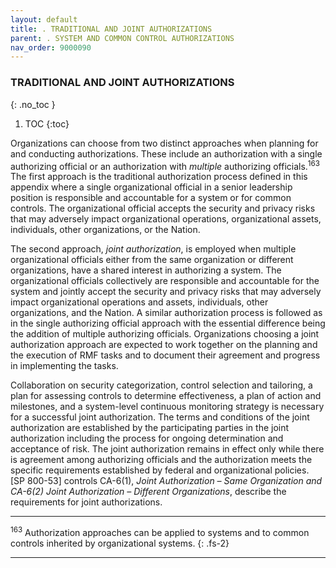 ```yaml
---
layout: default
title: . TRADITIONAL AND JOINT AUTHORIZATIONS 
parent: . SYSTEM AND COMMON CONTROL AUTHORIZATIONS 
nav_order: 9000090
---
```


### TRADITIONAL AND JOINT AUTHORIZATIONS 
{: .no_toc }

1. TOC
{:toc}

Organizations can choose from two distinct approaches when planning for and conducting authorizations. These include an authorization with a single authorizing official or an authorization with _multiple_ authorizing officials.<sup>163</sup> The first approach is the traditional authorization process defined in this appendix where a single organizational official in a senior leadership position is responsible and accountable for a system or for common controls. The organizational official accepts the security and privacy risks that may adversely impact organizational operations, organizational assets, individuals, other organizations, or the Nation.  

The second approach, _joint authorization_, is employed when multiple organizational officials either from the same organization or different organizations, have a shared interest in authorizing a system. The organizational officials collectively are responsible and accountable for the system and jointly accept the security and privacy risks that may adversely impact organizational operations and assets, individuals, other organizations, and the Nation. A similar authorization process is followed as in the single authorizing official approach with the essential difference being the addition of multiple authorizing officials. Organizations choosing a joint authorization approach are expected to work together on the planning and the execution of RMF tasks and to document their agreement and progress in implementing the tasks.  

Collaboration on security categorization, control selection and tailoring, a plan for assessing controls to determine effectiveness, a plan of action and milestones, and a system-level continuous monitoring strategy is necessary for a successful joint authorization. The terms and conditions of the joint authorization are established by the participating parties in the joint authorization including the process for ongoing determination and acceptance of risk. The joint authorization remains in effect only while there is agreement among authorizing officials and the authorization meets the specific requirements established by federal and organizational policies. [SP 800-53] controls CA-6(1), _Joint Authorization – Same Organization and CA-6(2) Joint Authorization – Different Organizations_, describe the requirements for joint authorizations.  

***

<sup>163</sup> Authorization approaches can be applied to systems and to common controls inherited by organizational systems.
{: .fs-2}

***
